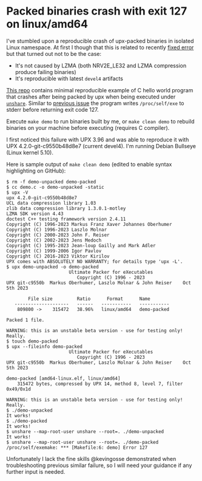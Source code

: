 # Packed binaries crash with exit 127 on linux/amd64

I've stumbled upon a reproducible crash of upx-packed binaries in isolated
Linux namespace. At first I though that this is related to recently [fixed
error] but that turned out not to be the case:

[fixed error]: https://github.com/upx/upx/pull/716

- It's not caused by LZMA (both NRV2E_LE32 and LZMA compression produce
  failing binaries)
- It's reproducible with latest `devel4` artifacts

[This repo](https://github.com/sio/upx-exit-127) contains minimal reproducible
example of C hello world program that crashes after being packed by upx when
being executed under
[`unshare`](https://manpages.debian.org/bookworm/util-linux/unshare.1.en.html).
Similar to [previous issue][fixed error] the program writes `/proc/self/exe`
to stderr before returning exit code 127.

Execute `make demo` to run binaries built by me, or `make clean demo` to
rebuild binaries on your machine before executing (requires C compiler).

I first noticed this failure with UPX 3.96 and was able to reproduce it with
UPX 4.2.0-git-c9550b48d8e7 (current devel4). I'm running Debian Bullseye
(Linux kernel 5.10).

Here is sample output of `make clean demo` (edited to enable syntax
highlighting on GitHub):

```console
$ rm -f demo-unpacked demo-packed
$ cc demo.c -o demo-unpacked -static
$ upx -V
upx 4.2.0-git-c9550b48d8e7
UCL data compression library 1.03
zlib data compression library 1.3.0.1-motley
LZMA SDK version 4.43
doctest C++ testing framework version 2.4.11
Copyright (C) 1996-2023 Markus Franz Xaver Johannes Oberhumer
Copyright (C) 1996-2023 Laszlo Molnar
Copyright (C) 2000-2023 John F. Reiser
Copyright (C) 2002-2023 Jens Medoch
Copyright (C) 1995-2023 Jean-loup Gailly and Mark Adler
Copyright (C) 1999-2006 Igor Pavlov
Copyright (C) 2016-2023 Viktor Kirilov
UPX comes with ABSOLUTELY NO WARRANTY; for details type 'upx -L'.
$ upx demo-unpacked -o demo-packed
                       Ultimate Packer for eXecutables
                          Copyright (C) 1996 - 2023
UPX git-c9550b  Markus Oberhumer, Laszlo Molnar & John Reiser    Oct 5th 2023

        File size         Ratio      Format      Name
   --------------------   ------   -----------   -----------
    809800 ->    315472   38.96%   linux/amd64   demo-packed

Packed 1 file.

WARNING: this is an unstable beta version - use for testing only! Really.
$ touch demo-packed
$ upx --fileinfo demo-packed
                       Ultimate Packer for eXecutables
                          Copyright (C) 1996 - 2023
UPX git-c9550b  Markus Oberhumer, Laszlo Molnar & John Reiser    Oct 5th 2023

demo-packed [amd64-linux.elf, linux/amd64]
    315472 bytes, compressed by UPX 14, method 8, level 7, filter 0x49/0x1d

WARNING: this is an unstable beta version - use for testing only! Really.
$ ./demo-unpacked
It works!
$ ./demo-packed
It works!
$ unshare --map-root-user unshare --root=. ./demo-unpacked
It works!
$ unshare --map-root-user unshare --root=. ./demo-packed
/proc/self/exemake: *** [Makefile:6: demo] Error 127
```

Unfortunately I lack the fine skills @kevingosse demonstrated when
troubleshooting previous similar failure, so I will need your guidance if any
further input is needed.
